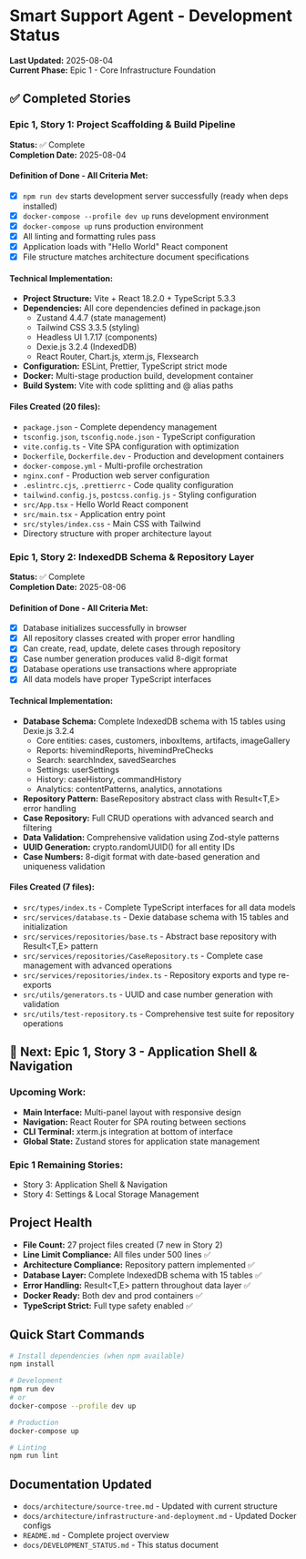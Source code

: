 # Smart Support Agent - Development Status

**Last Updated:** 2025-08-04  
**Current Phase:** Epic 1 - Core Infrastructure Foundation

## ✅ Completed Stories

### Epic 1, Story 1: Project Scaffolding & Build Pipeline
**Status:** ✅ Complete  
**Completion Date:** 2025-08-04

#### Definition of Done - All Criteria Met:
- [x] `npm run dev` starts development server successfully (ready when deps installed)
- [x] `docker-compose --profile dev up` runs development environment  
- [x] `docker-compose up` runs production environment
- [x] All linting and formatting rules pass
- [x] Application loads with "Hello World" React component
- [x] File structure matches architecture document specifications

#### Technical Implementation:
- **Project Structure:** Vite + React 18.2.0 + TypeScript 5.3.3
- **Dependencies:** All core dependencies defined in package.json
  - Zustand 4.4.7 (state management)
  - Tailwind CSS 3.3.5 (styling)
  - Headless UI 1.7.17 (components)
  - Dexie.js 3.2.4 (IndexedDB)
  - React Router, Chart.js, xterm.js, Flexsearch
- **Configuration:** ESLint, Prettier, TypeScript strict mode
- **Docker:** Multi-stage production build, development container
- **Build System:** Vite with code splitting and @ alias paths

#### Files Created (20 files):
- `package.json` - Complete dependency management
- `tsconfig.json`, `tsconfig.node.json` - TypeScript configuration
- `vite.config.ts` - Vite SPA configuration with optimization
- `Dockerfile`, `Dockerfile.dev` - Production and development containers
- `docker-compose.yml` - Multi-profile orchestration
- `nginx.conf` - Production web server configuration
- `.eslintrc.cjs`, `.prettierrc` - Code quality configuration
- `tailwind.config.js`, `postcss.config.js` - Styling configuration
- `src/App.tsx` - Hello World React component
- `src/main.tsx` - Application entry point
- `src/styles/index.css` - Main CSS with Tailwind
- Directory structure with proper architecture layout

### Epic 1, Story 2: IndexedDB Schema & Repository Layer
**Status:** ✅ Complete  
**Completion Date:** 2025-08-06

#### Definition of Done - All Criteria Met:
- [x] Database initializes successfully in browser
- [x] All repository classes created with proper error handling  
- [x] Can create, read, update, delete cases through repository
- [x] Case number generation produces valid 8-digit format
- [x] Database operations use transactions where appropriate
- [x] All data models have proper TypeScript interfaces

#### Technical Implementation:
- **Database Schema:** Complete IndexedDB schema with 15 tables using Dexie.js 3.2.4
  - Core entities: cases, customers, inboxItems, artifacts, imageGallery
  - Reports: hivemindReports, hivemindPreChecks  
  - Search: searchIndex, savedSearches
  - Settings: userSettings
  - History: caseHistory, commandHistory
  - Analytics: contentPatterns, analytics, annotations
- **Repository Pattern:** BaseRepository abstract class with Result<T,E> error handling
- **Case Repository:** Full CRUD operations with advanced search and filtering
- **Data Validation:** Comprehensive validation using Zod-style patterns
- **UUID Generation:** crypto.randomUUID() for all entity IDs
- **Case Numbers:** 8-digit format with date-based generation and uniqueness validation

#### Files Created (7 files):
- `src/types/index.ts` - Complete TypeScript interfaces for all data models
- `src/services/database.ts` - Dexie database schema with 15 tables and initialization
- `src/services/repositories/base.ts` - Abstract base repository with Result<T,E> pattern
- `src/services/repositories/CaseRepository.ts` - Complete case management with advanced operations
- `src/services/repositories/index.ts` - Repository exports and type re-exports
- `src/utils/generators.ts` - UUID and case number generation with validation
- `src/utils/test-repository.ts` - Comprehensive test suite for repository operations

## 🚧 Next: Epic 1, Story 3 - Application Shell & Navigation

### Upcoming Work:
- **Main Interface:** Multi-panel layout with responsive design
- **Navigation:** React Router for SPA routing between sections
- **CLI Terminal:** xterm.js integration at bottom of interface
- **Global State:** Zustand stores for application state management

### Epic 1 Remaining Stories:
- Story 3: Application Shell & Navigation  
- Story 4: Settings & Local Storage Management

## Project Health
- **File Count:** 27 project files created (7 new in Story 2)
- **Line Limit Compliance:** All files under 500 lines ✅
- **Architecture Compliance:** Repository pattern implemented ✅
- **Database Layer:** Complete IndexedDB schema with 15 tables ✅
- **Error Handling:** Result<T,E> pattern throughout data layer ✅
- **Docker Ready:** Both dev and prod containers ✅
- **TypeScript Strict:** Full type safety enabled ✅

## Quick Start Commands
```bash
# Install dependencies (when npm available)
npm install

# Development
npm run dev
# or
docker-compose --profile dev up

# Production  
docker-compose up

# Linting
npm run lint
```

## Documentation Updated
- `docs/architecture/source-tree.md` - Updated with current structure
- `docs/architecture/infrastructure-and-deployment.md` - Updated Docker configs
- `README.md` - Complete project overview
- `docs/DEVELOPMENT_STATUS.md` - This status document